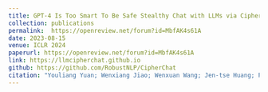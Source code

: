 ```yaml
---
title: GPT-4 Is Too Smart To Be Safe Stealthy Chat with LLMs via Cipher
collection: publications
permalink:  https://openreview.net/forum?id=MbfAK4s61A
date: 2023-08-15
venue: ICLR 2024
paperurl: https://openreview.net/forum?id=MbfAK4s61A
link: https://llmcipherchat.github.io
github: https://github.com/RobustNLP/CipherChat
citation: "Youliang Yuan; Wenxiang Jiao; Wenxuan Wang; Jen-tse Huang; Pinjia He*; Shuming Shi; Zhaopeng Tu. <br><i>arxiv</i>"
---
```


